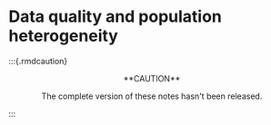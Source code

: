 # Data quality and population heterogeneity

:::{.rmdcaution}
<center>
**CAUTION**

The complete version of these notes hasn't been released.
</center>
:::
